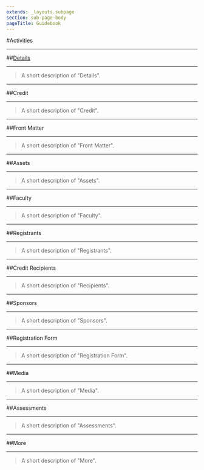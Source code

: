 ```yaml
---
extends: _layouts.subpage
section: sub-page-body
pageTitle: Guidebook
---
```


#Activities

---

##[Details](/activity-details)

---

>A short description of "Details".

---

##Credit

---

>A short description of "Credit".

---

##Front Matter

---

>A short description of "Front Matter".

---

##Assets

---

>A short description of "Assets".

---

##Faculty

---

>A short description of "Faculty".

---

##Registrants

---

>A short description of "Registrants".

---

##Credit Recipients

---

>A short description of "Recipients".

---

##Sponsors

---

>A short description of "Sponsors".

---

##Registration Form

---

>A short description of "Registration Form".

---

##Media

---

>A short description of "Media".

---

##Assessments

---

>A short description of "Assessments".

---
  
##More

---

>A short description of "More".
